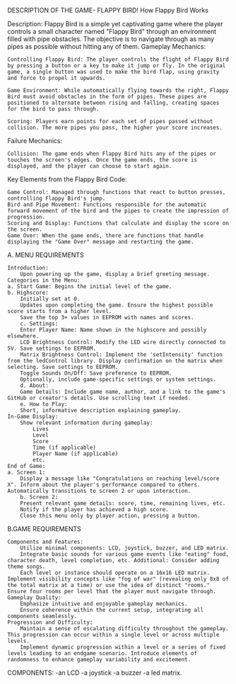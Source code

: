 DESCRIPTION OF THE GAME- FLAPPY BIRD!
How Flappy Bird Works

Description:
Flappy Bird is a simple yet captivating game where the player controls a small character named "Flappy Bird" through an environment filled with pipe obstacles. The objective is to navigate through as many pipes as possible without hitting any of them.
Gameplay Mechanics:

    Controlling Flappy Bird: The player controls the flight of Flappy Bird by pressing a button or a key to make it jump or fly. In the original game, a single button was used to make the bird flap, using gravity and force to propel it upwards.

    Game Environment: While automatically flying towards the right, Flappy Bird must avoid obstacles in the form of pipes. These pipes are positioned to alternate between rising and falling, creating spaces for the bird to pass through.

    Scoring: Players earn points for each set of pipes passed without collision. The more pipes you pass, the higher your score increases.

Failure Mechanics:

    Collision: The game ends when Flappy Bird hits any of the pipes or touches the screen's edges. Once the game ends, the score is displayed, and the player can choose to start again.

Key Elements from the Flappy Bird Code:

    Game Control: Managed through functions that react to button presses, controlling Flappy Bird's jump.
    Bird and Pipe Movement: Functions responsible for the automatic forward movement of the bird and the pipes to create the impression of progression.
    Scoring and Display: Functions that calculate and display the score on the screen.
    Game Over: When the game ends, there are functions that handle displaying the "Game Over" message and restarting the game.


A. MENU REQUIREMENTS

    Introduction:
        Upon powering up the game, display a brief greeting message.
    Categories in the Menu:
    a. Start Game: Begins the initial level of the game.
    b. Highscore:
        Initially set at 0.
        Updates upon completing the game. Ensure the highest possible score starts from a higher level.
        Save the top 3+ values in EEPROM with names and scores.
        c. Settings:
        Enter Player Name: Name shown in the highscore and possibly elsewhere.
        LCD Brightness Control: Modify the LED wire directly connected to 5V. Save settings to EEPROM.
        Matrix Brightness Control: Implement the 'setIntensity' function from the ledControl library. Display confirmation on the matrix when selecting. Save settings to EEPROM.
        Toggle Sounds On/Off: Save preference to EEPROM.
        Optionally, include game-specific settings or system settings.
        d. About:
        Game Details: Include game name, author, and a link to the game's GitHub or creator's details. Use scrolling text if needed.
        e. How to Play:
        Short, informative description explaining gameplay.
    In-Game Display:
        Show relevant information during gameplay:
            Lives
            Level
            Score
            Time (if applicable)
            Player Name (if applicable)
            etc.
    End of Game:
    a. Screen 1:
        Display a message like "Congratulations on reaching level/score X". Inform about the player's performance compared to others. Automatically transitions to screen 2 or upon interaction.
        b. Screen 2:
        Present relevant game details: score, time, remaining lives, etc.
        Notify if the player has achieved a high score.
        Close this menu only by player action, pressing a button.

B.GAME REQUIREMENTS

    Components and Features:
        Utilize minimal components: LCD, joystick, buzzer, and LED matrix.
        Integrate basic sounds for various game events like "eating" food, character death, level completion, etc. Additional: Consider adding theme songs.
        Each level or instance should operate on a 16x16 LED matrix. Implement visibility concepts like "fog of war" (revealing only 8x8 of the total matrix at a time) or use the idea of distinct "rooms." Ensure four rooms per level that the player must navigate through.
    Gameplay Quality:
        Emphasize intuitive and enjoyable gameplay mechanics.
        Ensure coherence within the current setup, integrating all components seamlessly.
    Progression and Difficulty:
        Maintain a sense of escalating difficulty throughout the gameplay. This progression can occur within a single level or across multiple levels.
        Implement dynamic progression within a level or a series of fixed levels leading to an endgame scenario. Introduce elements of randomness to enhance gameplay variability and excitement.


COMPONENTS: 
-an LCD
-a joystick
-a buzzer 
-a led matrix.


